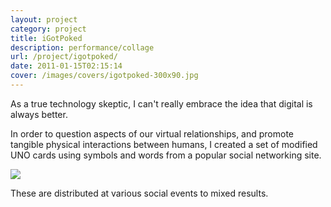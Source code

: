 ```yaml
---
layout: project
category: project
title: iGotPoked
description: performance/collage
url: /project/igotpoked/
date: 2011-01-15T02:15:14
cover: /images/covers/igotpoked-300x90.jpg
---
```

As a true technology skeptic, I can't really embrace the idea that digital is always better. 

In order to question aspects of our virtual relationships, and promote tangible physical interactions between humans, I created a set of modified UNO cards using symbols and words from a popular social networking site.

![](iGotPoked.png)

These are distributed at various social events to mixed results.
